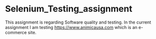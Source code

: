 # Selenium_Testing_assignment
This assignment is regarding Software quality and testing. In the current assignment I am testing https://www.animicausa.com which is an e-commerce site.
